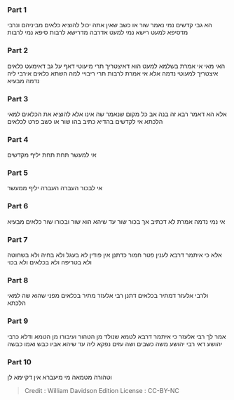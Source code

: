 
### Part 1
הא גבי קדשים נמי נאמר שור או כשב שאין אתה יכול להוציא כלאים מביניהם ונרבי מדסיפא למעט רישא נמי למעט אדרבה מדרישא לרבות סיפא נמי לרבות

### Part 2
האי מאי אי אמרת בשלמא למעט הוא דאיצטריך תרי מיעוטי דאף על גב דאימעט כלאים איצטריך למעוטי נדמה אלא אי אמרת לרבות תרי ריבויי למה השתא כלאים אירבי ליה נדמה מבעיא

### Part 3
אלא הא דאמר רבא זה בנה אב כל מקום שנאמר שה אינו אלא להוציא את הכלאים למאי הלכתא אי לקדשים בהדיא כתיב בהו שור או כשב פרט לכלאים

### Part 4
אי למעשר תחת תחת יליף מקדשים

### Part 5
אי לבכור העברה העברה יליף ממעשר

### Part 6
אי נמי נדמה אמרת לא דכתיב אך בכור שור עד שיהא הוא שור ובכורו שור כלאים מבעיא

### Part 7
אלא כי איתמר דרבא לענין פטר חמור כדתנן אין פודין לא בעגל ולא בחיה ולא בשחוטה ולא בטריפה ולא בכלאים ולא בכוי

### Part 8
ולרבי אלעזר דמתיר בכלאים דתנן רבי אלעזר מתיר בכלאים מפני שהוא שה למאי הלכתא

### Part 9
אמר לך רבי אלעזר כי איתמר דרבא לטמא שנולד מן הטהור ועיבורו מן הטמא ודלא כרבי יהושע דאי רבי יהושע משה כשבים ושה עזים נפקא ליה עד שיהא אביו כבש ואמו כבשה

### Part 10
וטהורה מטמאה מי מיעברא אין דקיימא לן

>Credit : William Davidson Edition
>License : CC-BY-NC